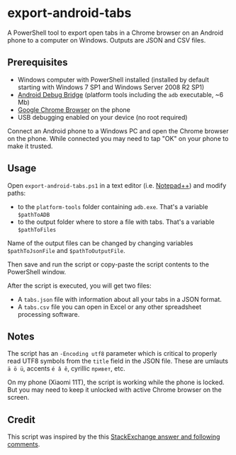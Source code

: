 # export-android-tabs

A PowerShell tool to export open tabs in a Chrome browser on an Android phone to a computer on Windows. Outputs are JSON and CSV files.


## Prerequisites

* Windows computer with PowerShell installed (installed by default starting with Windows 7 SP1 and Windows Server 2008 R2 SP1)
* [Android Debug Bridge](https://developer.android.com/studio/releases/platform-tools)
  (platform tools including the `adb` executable, ~6 Mb)
* [Google Chrome Browser](https://play.google.com/store/apps/details?id=com.android.chrome) on the phone
* USB debugging enabled on your device (no root required)

Connect an Android phone to a Windows PC and open the Chrome browser on the phone. While connected you may need to tap "OK" on your phone to make it trusted.


## Usage

Open `export-android-tabs.ps1` in a text editor (i.e. [Notepad++](https://notepad-plus-plus.org/downloads/)) and modify paths:
* to the `platform-tools` folder containing `adb.exe`. That's a variable `$pathToADB`
* to the output folder where to store a file with tabs. That's a variable `$pathToFiles`

Name of the output files can be changed by changing variables `$pathToJsonFile` and `$pathToOutputFile`.

Then save and run the script or copy-paste the script contents to the PowerShell window.

After the script is executed, you will get two files:

* A `tabs.json` file with information about all your tabs in a JSON format.
* A `tabs.csv` file you can open in Excel or any other spreadsheet processing software.


## Notes

The script has an `-Encoding utf8` parameter which is critical to properly read UTF8 symbols from the `title` field in the JSON file. These are umlauts `ä ö ü`, accents `é â ê`, cyrillic `привет`, etc.

On my phone (Xiaomi 11T), the script is working while the phone is locked. But you may need to keep it unlocked with active Chrome browser on the screen.


## Credit

This script was inspired by the this [StackExchange answer and following comments](https://android.stackexchange.com/a/199496).
